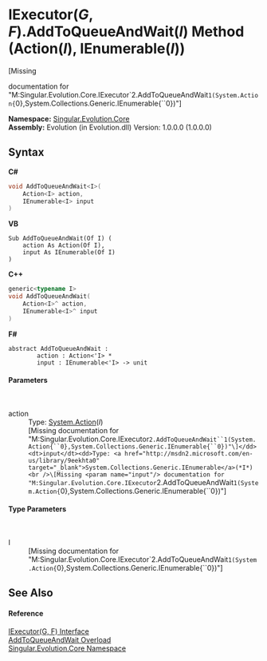# IExecutor(*G*, *F*).AddToQueueAndWait(*I*) Method (Action(*I*), IEnumerable(*I*))
 

\[Missing <summary> documentation for "M:Singular.Evolution.Core.IExecutor`2.AddToQueueAndWait``1(System.Action{``0},System.Collections.Generic.IEnumerable{``0})"\]

**Namespace:**&nbsp;<a href="7a43d210-bf66-e44d-0f97-e9e0fe26b1b8">Singular.Evolution.Core</a><br />**Assembly:**&nbsp;Evolution (in Evolution.dll) Version: 1.0.0.0 (1.0.0.0)

## Syntax

**C#**<br />
``` C#
void AddToQueueAndWait<I>(
	Action<I> action,
	IEnumerable<I> input
)

```

**VB**<br />
``` VB
Sub AddToQueueAndWait(Of I) ( 
	action As Action(Of I),
	input As IEnumerable(Of I)
)
```

**C++**<br />
``` C++
generic<typename I>
void AddToQueueAndWait(
	Action<I>^ action, 
	IEnumerable<I>^ input
)
```

**F#**<br />
``` F#
abstract AddToQueueAndWait : 
        action : Action<'I> * 
        input : IEnumerable<'I> -> unit 

```


#### Parameters
&nbsp;<dl><dt>action</dt><dd>Type: <a href="http://msdn2.microsoft.com/en-us/library/018hxwa8" target="_blank">System.Action</a>(*I*)<br />\[Missing <param name="action"/> documentation for "M:Singular.Evolution.Core.IExecutor`2.AddToQueueAndWait``1(System.Action{``0},System.Collections.Generic.IEnumerable{``0})"\]</dd><dt>input</dt><dd>Type: <a href="http://msdn2.microsoft.com/en-us/library/9eekhta0" target="_blank">System.Collections.Generic.IEnumerable</a>(*I*)<br />\[Missing <param name="input"/> documentation for "M:Singular.Evolution.Core.IExecutor`2.AddToQueueAndWait``1(System.Action{``0},System.Collections.Generic.IEnumerable{``0})"\]</dd></dl>

#### Type Parameters
&nbsp;<dl><dt>I</dt><dd>\[Missing <typeparam name="I"/> documentation for "M:Singular.Evolution.Core.IExecutor`2.AddToQueueAndWait``1(System.Action{``0},System.Collections.Generic.IEnumerable{``0})"\]</dd></dl>

## See Also


#### Reference
<a href="d2a85f00-aa54-0390-b06c-4c8490a4c39c">IExecutor(G, F) Interface</a><br /><a href="cf9a6674-c9d3-67f9-553a-b8b8708eab52">AddToQueueAndWait Overload</a><br /><a href="7a43d210-bf66-e44d-0f97-e9e0fe26b1b8">Singular.Evolution.Core Namespace</a><br />